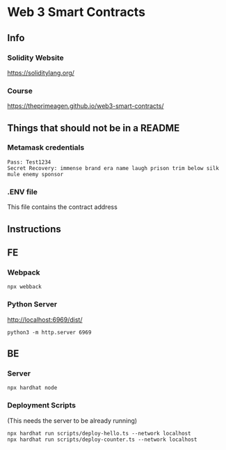 # Web 3 Smart Contracts

## Info

### Solidity Website

<https://soliditylang.org/>

### Course

<https://theprimeagen.github.io/web3-smart-contracts/>

## Things that should not be in a README

### Metamask credentials

```text
Pass: Test1234
Secret Recovery: immense brand era name laugh prison trim below silk mule enemy sponsor
```

### .ENV file

This file contains the contract address

## Instructions

## FE

### Webpack

```text
npx webback
```

### Python Server

<http://localhost:6969/dist/>

```text
python3 -m http.server 6969
```

## BE

### Server

```text
npx hardhat node
```

### Deployment Scripts

(This needs the server to be already running)

```text
npx hardhat run scripts/deploy-hello.ts --network localhost
npx hardhat run scripts/deploy-counter.ts --network localhost
```
